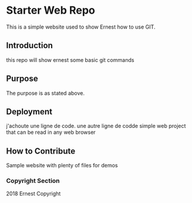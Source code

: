 # Starter Web Repo

This is a simple website used to show Ernest how to use GIT.

## Introduction
this repo will show ernest some basic git commands
## Purpose
 The purpose is as stated above.
## Deployment
j'achoute une ligne de code.
une autre ligne de codde
simple web project that can be read in any web browser
## How to Contribute
Sample website with plenty of files for demos
### Copyright Section

2018 Ernest Copyright
